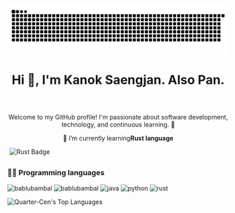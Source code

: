 <p align = "center">
	<img src = "https://github.com/7oSkaaa/7oSkaaa/blob/output/github-contribution-grid-snake.svg?" alt = "Snake Game"/>
</p>

<h1 align="center">

Hi 👋, I'm **Kanok Saengjan**. Also **Pan**.
</h1>
<br/>
<p align = "center">
  Welcome to my GitHub profile! I'm passionate about software development, technology, and continuous learning. 🚀
</p>
<p align="center" style="display: flex; justify-content: center; align-items: center;">
  🌱 I’m currently learning <b>Rust language</b>
  
</p>
<img src="https://img.shields.io/badge/Rust-Learning-orange?logo=rust" alt="Rust Badge" style="margin-left: 5px;">

##

<h3 align="left">👨‍💻  Programming languages</h3>
<p align='left'>
<img src="https://raw.githubusercontent.com/bablubambal/All_logo_and_pictures/1ac69ce5fbc389725f16f989fa53c62d6e1b4883/programming%20languages/typescript.svg" alt="bablubambal" height="50" width="50" /> 
<img src="https://raw.githubusercontent.com/bablubambal/All_logo_and_pictures/1ac69ce5fbc389725f16f989fa53c62d6e1b4883/programming%20languages/javascript.svg" alt="bablubambal" height="50" width="50" /> 
<img src="https://raw.githubusercontent.com/bablubambal/All_logo_and_pictures/1ac69ce5fbc389725f16f989fa53c62d6e1b4883/programming%20languages/java.svg" alt="java" height="50" width="50" /> 
<img src="https://raw.githubusercontent.com/bablubambal/All_logo_and_pictures/1ac69ce5fbc389725f16f989fa53c62d6e1b4883/programming%20languages/python.svg" alt="python" height="50" width="50" /> 
<img src="https://raw.githubusercontent.com/bablubambal/All_logo_and_pictures/1ac69ce5fbc389725f16f989fa53c62d6e1b4883/programming%20languages/rust.svg" alt="rust" height="50" width="50" /> 
</p>


![Quarter-Cen's Top Languages](https://github-readme-stats.vercel.app/api/top-langs/?username=Quarter-Cen&theme=dracula&show_icons=true&hide_border=false&layout=compact)
